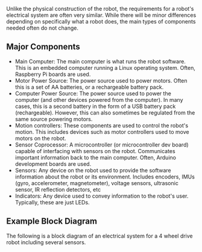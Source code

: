 
Unlike the physical construction of the robot, the requirements for a robot's electrical system are often very similar. While there will be minor differences depending on specifically what a robot does, the main types of components needed often do not change.


## Major Components

- Main Computer: The main computer is what runs the robot software. This is an embedded computer running a Linux operating system. Often, Raspberry Pi boards are used.
- Motor Power Source: The power source used to power motors. Often this is a set of AA batteries, or a rechargeable battery pack.
- Computer Power Source: The power source used to power the computer (and other devices powered from the computer). In many cases, this is a second battery in the form of a USB battery pack (rechargeable). However, this can also sometimes be regulated from the same source powering motors.
- Motion controllers: These components are used to control the robot's motion. This includes devices such as motor controllers used to move motors on the robot.
- Sensor Coprocessor: A microcontroller (or microcontroller dev board) capable of interfacing with sensors on the robot. Communicates important information back to the main computer. Often, Arduino development boards are used.
- Sensors: Any device on the robot used to provide the software information about the robot or its environment. Includes encoders, IMUs (gyro, accelerometer, magnetometer), voltage sensors, ultrasonic sensor, IR reflection detectors, etc
- Indicators: Any device used to convey information to the robot's user. Typically, these are just LEDs.


## Example Block Diagram

The following is a block diagram of an electrical system for a 4 wheel drive robot including several sensors.


